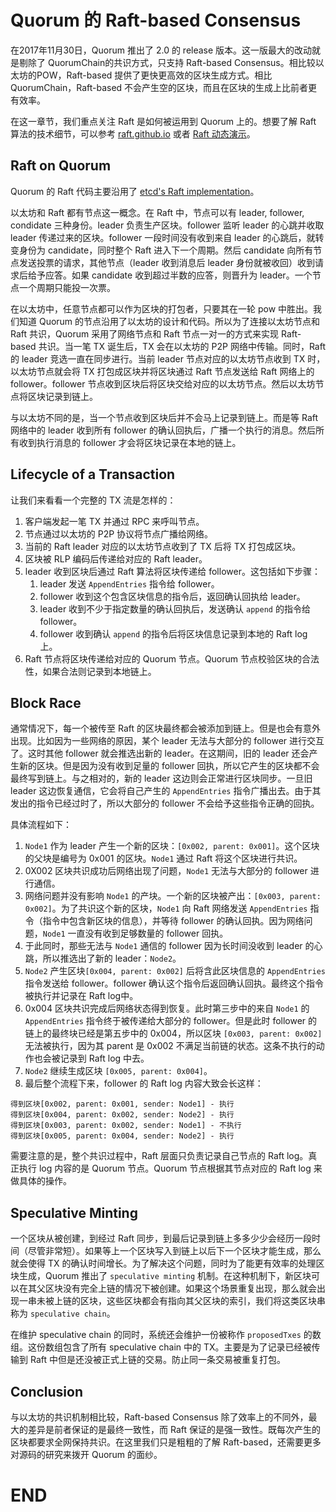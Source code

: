 # **Quorum 的 Raft-based Consensus**
在2017年11月30日，Quorum 推出了 2.0 的 release 版本。这一版最大的改动就是剔除了 QuorumChain的共识方式，只支持 Raft-based Consensus。相比较以太坊的POW，Raft-based 提供了更快更高效的区块生成方式。相比 QuorumChain，Raft-based 不会产生空的区块，而且在区块的生成上比前者更有效率。

在这一章节，我们重点关注 Raft 是如何被运用到 Quorum 上的。想要了解 Raft 算法的技术细节，可以参考 [raft.github.io](https://raft.github.io/) 或者 [Raft 动态演示](http://thesecretlivesofdata.com/raft/)。

## **Raft on Quorum**
Quorum 的 Raft 代码主要沿用了 [etcd's Raft implementation](https://github.com/coreos/etcd/tree/master/raft)。

以太坊和 Raft 都有节点这一概念。在 Raft 中，节点可以有 leader, follower, condidate 三种身份。leader 负责生产区块。follower 监听 leader 的心跳并收取 leader 传递过来的区块。follower 一段时间没有收到来自 leader 的心跳后，就转变身份为 candidate，同时整个 Raft 进入下一个周期。然后 candidate 向所有节点发送投票的请求，其他节点（leader 收到消息后 leader 身份就被收回）收到请求后给予应答。如果 candidate 收到超过半数的应答，则晋升为 leader。一个节点一个周期只能投一次票。

在以太坊中，任意节点都可以作为区块的打包者，只要其在一轮 pow 中胜出。我们知道 Quorum 的节点沿用了以太坊的设计和代码。所以为了连接以太坊节点和 Raft 共识，Quorum 采用了网络节点和 Raft 节点一对一的方式来实现 Raft-based 共识。当一笔 TX 诞生后，TX 会在以太坊的 P2P 网络中传输。同时，Raft 的 leader 竞选一直在同步进行。当前 leader 节点对应的以太坊节点收到 TX 时，以太坊节点就会将 TX 打包成区块并将区块通过 Raft 节点发送给 Raft 网络上的 follower。follower 节点收到区块后将区块交给对应的以太坊节点。然后以太坊节点将区块记录到链上。

与以太坊不同的是，当一个节点收到区块后并不会马上记录到链上。而是等 Raft 网络中的 leader 收到所有 follower 的确认回执后，广播一个执行的消息。然后所有收到执行消息的 follower 才会将区块记录在本地的链上。


## **Lifecycle of a Transaction**
让我们来看看一个完整的 TX 流是怎样的：
1. 客户端发起一笔 TX 并通过 RPC 来呼叫节点。
2. 节点通过以太坊的 P2P 协议将节点广播给网络。
3. 当前的 Raft leader 对应的以太坊节点收到了 TX 后将 TX 打包成区块。
4. 区块被 RLP 编码后传递给对应的 Raft leader。
5. leader 收到区块后通过 Raft 算法将区块传递给 follower。这包括如下步骤：
    1. leader 发送 `AppendEntries` 指令给 follower。
    1. follower 收到这个包含区块信息的指令后，返回确认回执给 leader。
    1. leader 收到不少于指定数量的确认回执后，发送确认 `append` 的指令给 follower。
    1. follower 收到确认 `append` 的指令后将区块信息记录到本地的 Raft log 上。
6. Raft 节点将区块传递给对应的 Quorum 节点。Quorum 节点校验区块的合法性，如果合法则记录到本地链上。


## **Block Race**
通常情况下，每一个被传至 Raft 的区块最终都会被添加到链上。但是也会有意外出现。比如因为一些网络的原因，某个 leader 无法与大部分的 follower 进行交互了。这时其他 follower 就会推选出新的 leader。在这期间，旧的 leader 还会产生新的区块。但是因为没有收到足量的 follower 回执，所以它产生的区块都不会最终写到链上。与之相对的，新的 leader 这边则会正常进行区块同步。一旦旧 leader 这边恢复通信，它会将自己产生的 `AppendEntries` 指令广播出去。由于其发出的指令已经过时了，所以大部分的 follower 不会给予这些指令正确的回执。

具体流程如下：
1. `Node1` 作为 leader 产生一个新的区块：`[0x002, parent: 0x001]`。这个区块的父块是编号为 0x001 的区块。`Node1` 通过 Raft 将这个区块进行共识。
2. 0X002 区块共识成功后网络出现了问题，`Node1` 无法与大部分的 follower 进行通信。
3. 网络问题并没有影响 `Node1` 的产块。一个新的区块被产出：`[0x003, parent: 0x002]`。为了共识这个新的区块，`Node1` 向 Raft 网络发送 `AppendEntries` 指令（指令中包含新区块的信息），并等待 follower 的确认回执。因为网络问题，`Node1` 一直没有收到足够数量的 follower 回执。
4. 于此同时，那些无法与 `Node1` 通信的 follower 因为长时间没收到 leader 的心跳，所以推选出了新的 leader：`Node2`。
5. `Node2` 产生区块`[0x004, parent: 0x002]` 后将含此区块信息的 `AppendEntries` 指令发送给 follower。follower 确认这个指令后返回确认回执。最终这个指令被执行并记录在 Raft log中。
6. 0x004 区块共识完成后网络状态得到恢复。此时第三步中的来自 `Node1` 的 `AppendEntries` 指令终于被传递给大部分的 follower。但是此时 follower 的链上的最终块已经是第五步中的 0x004，所以区块 `[0x003, parent: 0x002]` 无法被执行，因为其 parent 是 0x002 不满足当前链的状态。这条不执行的动作也会被记录到 Raft log 中去。
7. `Node2` 继续生成区块 `[0x005, parent: 0x004]`。
8. 最后整个流程下来，follower 的 Raft log 内容大致会长这样：
```
得到区块[0x002, parent: 0x001, sender: Node1] - 执行     
得到区块[0x004, parent: 0x002, sender: Node2] - 执行     
得到区块[0x003, parent: 0x002, sender: Node1] - 不执行     
得到区块[0x005, parent: 0x004, sender: Node2] - 执行   
```

需要注意的是，整个共识过程中，Raft 层面只负责记录自己节点的 Raft log。真正执行 log 内容的是 Quorum 节点。Quorum 节点根据其节点对应的 Raft log 来做具体的操作。


## **Speculative Minting**
一个区块从被创建，到经过 Raft 同步，到最后记录到链上多多少少会经历一段时间（尽管非常短）。如果等上一个区块写入到链上以后下一个区块才能生成，那么就会使得 TX 的确认时间增长。为了解决这个问题，同时为了能更有效率的处理区块生成，Quorum 推出了 `speculative minting` 机制。在这种机制下，新区块可以在其父区块没有完全上链的情况下被创建。如果这个场景重复出现，那么就会出现一串未被上链的区块，这些区块都会有指向其父区块的索引，我们将这类区块串称为 `speculative chain`。

在维护 speculative chain 的同时，系统还会维护一份被称作 `proposedTxes` 的数组。这份数组包含了所有 speculative chain 中的 TX。主要是为了记录已经被传输到 Raft 中但是还没被正式上链的交易。防止同一条交易被重复打包。

## **Conclusion**
与以太坊的共识机制相比较，Raft-based Consensus 除了效率上的不同外，最大的差异是前者保证的是最终一致性，而 Raft 保证的是强一致性。既每次产生的区块都要求全网保持共识。在这里我们只是粗粗的了解 Raft-based，还需要更多对源码的研究来拨开 Quorum 的面纱。

# END



